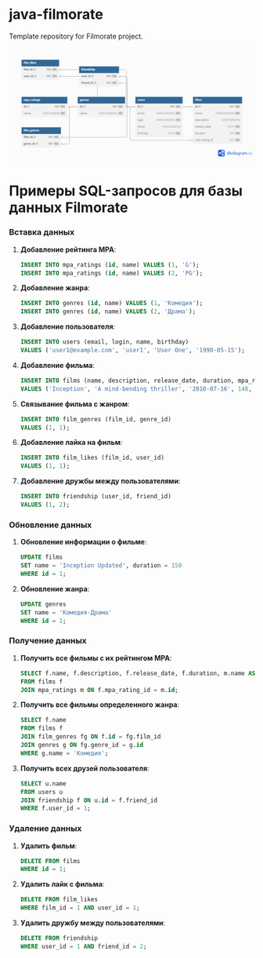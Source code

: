# java-filmorate
Template repository for Filmorate project.

![ER-Диаграмма](java-filmorate%20(1).png)


# Примеры SQL-запросов для базы данных Filmorate

### Вставка данных

1. **Добавление рейтинга MPA**:
    ```sql
    INSERT INTO mpa_ratings (id, name) VALUES (1, 'G');
    INSERT INTO mpa_ratings (id, name) VALUES (2, 'PG');
    ```

2. **Добавление жанра**:
    ```sql
    INSERT INTO genres (id, name) VALUES (1, 'Комедия');
    INSERT INTO genres (id, name) VALUES (2, 'Драма');
    ```

3. **Добавление пользователя**:
    ```sql
    INSERT INTO users (email, login, name, birthday) 
    VALUES ('user1@example.com', 'user1', 'User One', '1990-05-15');
    ```

4. **Добавление фильма**:
    ```sql
    INSERT INTO films (name, description, release_date, duration, mpa_rating_id) 
    VALUES ('Inception', 'A mind-bending thriller', '2010-07-16', 148, 1);
    ```

5. **Связывание фильма с жанром**:
    ```sql
    INSERT INTO film_genres (film_id, genre_id) 
    VALUES (1, 1);
    ```

6. **Добавление лайка на фильм**:
    ```sql
    INSERT INTO film_likes (film_id, user_id) 
    VALUES (1, 1);
    ```

7. **Добавление дружбы между пользователями**:
    ```sql
    INSERT INTO friendship (user_id, friend_id) 
    VALUES (1, 2);
    ```

### Обновление данных

1. **Обновление информации о фильме**:
    ```sql
    UPDATE films 
    SET name = 'Inception Updated', duration = 150 
    WHERE id = 1;
    ```

2. **Обновление жанра**:
    ```sql
    UPDATE genres 
    SET name = 'Комедия-Драма' 
    WHERE id = 1;
    ```

### Получение данных

1. **Получить все фильмы с их рейтингом MPA**:
    ```sql
    SELECT f.name, f.description, f.release_date, f.duration, m.name AS mpa_rating 
    FROM films f 
    JOIN mpa_ratings m ON f.mpa_rating_id = m.id;
    ```

2. **Получить все фильмы определенного жанра**:
    ```sql
    SELECT f.name 
    FROM films f 
    JOIN film_genres fg ON f.id = fg.film_id 
    JOIN genres g ON fg.genre_id = g.id 
    WHERE g.name = 'Комедия';
    ```

3. **Получить всех друзей пользователя**:
    ```sql
    SELECT u.name 
    FROM users u 
    JOIN friendship f ON u.id = f.friend_id 
    WHERE f.user_id = 1;
    ```

### Удаление данных

1. **Удалить фильм**:
    ```sql
    DELETE FROM films 
    WHERE id = 1;
    ```

2. **Удалить лайк с фильма**:
    ```sql
    DELETE FROM film_likes 
    WHERE film_id = 1 AND user_id = 1;
    ```

3. **Удалить дружбу между пользователями**:
    ```sql
    DELETE FROM friendship 
    WHERE user_id = 1 AND friend_id = 2;
    ```

